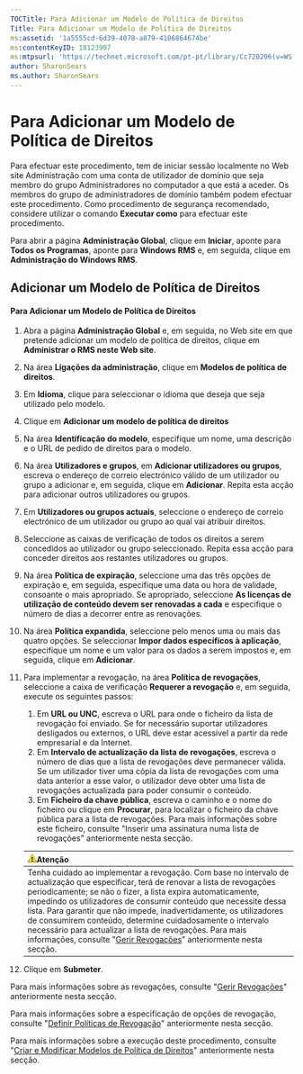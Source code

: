 ```yaml
---
TOCTitle: Para Adicionar um Modelo de Política de Direitos
Title: Para Adicionar um Modelo de Política de Direitos
ms:assetid: '1a5555cd-6d39-4078-a879-4106864674be'
ms:contentKeyID: 18123907
ms:mtpsurl: 'https://technet.microsoft.com/pt-pt/library/Cc720206(v=WS.10)'
author: SharonSears
ms.author: SharonSears
---
```


Para Adicionar um Modelo de Política de Direitos
================================================

Para efectuar este procedimento, tem de iniciar sessão localmente no Web site Administração com uma conta de utilizador de domínio que seja membro do grupo Administradores no computador a que está a aceder. Os membros do grupo de administradores de domínio também podem efectuar este procedimento. Como procedimento de segurança recomendado, considere utilizar o comando **Executar como** para efectuar este procedimento.

Para abrir a página **Administração Global**, clique em **Iniciar**, aponte para **Todos os Programas**, aponte para **Windows RMS** e, em seguida, clique em **Administração do Windows RMS**.

Adicionar um Modelo de Política de Direitos
-------------------------------------------

#### Para Adicionar um Modelo de Política de Direitos

1.  Abra a página **Administração Global** e, em seguida, no Web site em que pretende adicionar um modelo de política de direitos, clique em **Administrar o RMS neste Web site**.

2.  Na área **Ligações da administração**, clique em **Modelos de política de direitos**.

3.  Em **Idioma**, clique para seleccionar o idioma que deseja que seja utilizado pelo modelo.

4.  Clique em **Adicionar um modelo de política de direitos**

5.  Na área **Identificação do modelo**, especifique um nome, uma descrição e o URL de pedido de direitos para o modelo.

6.  Na área **Utilizadores e grupos**, em **Adicionar utilizadores ou grupos**, escreva o endereço de correio electrónico válido de um utilizador ou grupo a adicionar e, em seguida, clique em **Adicionar**. Repita esta acção para adicionar outros utilizadores ou grupos.

7.  Em **Utilizadores ou grupos actuais**, seleccione o endereço de correio electrónico de um utilizador ou grupo ao qual vai atribuir direitos.

8.  Seleccione as caixas de verificação de todos os direitos a serem concedidos ao utilizador ou grupo seleccionado. Repita essa acção para conceder direitos aos restantes utilizadores ou grupos.

9.  Na área **Política de expiração**, seleccione uma das três opções de expiração e, em seguida, especifique uma data ou hora de validade, consoante o mais apropriado. Se apropriado, seleccione **As licenças de utilização de conteúdo devem ser renovadas a cada** e especifique o número de dias a decorrer entre as renovações.

10. Na área **Política expandida**, seleccione pelo menos uma ou mais das quatro opções. Se seleccionar **Impor dados específicos à aplicação**, especifique um nome e um valor para os dados a serem impostos e, em seguida, clique em **Adicionar**.

11. Para implementar a revogação, na área **Política de revogações**, seleccione a caixa de verificação **Requerer a revogação** e, em seguida, execute os seguintes passos:

    1.  Em **URL ou UNC**, escreva o URL para onde o ficheiro da lista de revogação foi enviado. Se for necessário suportar utilizadores desligados ou externos, o URL deve estar acessível a partir da rede empresarial e da Internet.
    2.  Em **Intervalo de actualização da lista de revogações**, escreva o número de dias que a lista de revogações deve permanecer válida. Se um utilizador tiver uma cópia da lista de revogações com uma data anterior a esse valor, o utilizador deve obter uma lista de revogações actualizada para poder consumir o conteúdo.
    3.  Em **Ficheiro da chave pública**, escreva o caminho e o nome do ficheiro ou clique em **Procurar**, para localizar o ficheiro da chave pública para a lista de revogações. Para mais informações sobre este ficheiro, consulte "Inserir uma assinatura numa lista de revogações" anteriormente nesta secção.

    | ![](/security-updates/images/Cc720206.Caution(WS.10).gif)Atenção                                                                                                                                                                                                                                                                                                                                                                                                                                                                                                                                          |
    |----------------------------------------------------------------------------------------------------------------------------------------------------------------------------------------------------------------------------------------------------------------------------------------------------------------------------------------------------------------------------------------------------------------------------------------------------------------------------------------------------------------------------------------------------------------------------------------------------------------------|
    | Tenha cuidado ao implementar a revogação. Com base no intervalo de actualização que especificar, terá de renovar a lista de revogações periodicamente; se não o fizer, a lista expira automaticamente, impedindo os utilizadores de consumir conteúdo que necessite dessa lista. Para garantir que não impede, inadvertidamente, os utilizadores de consumirem conteúdo, determine cuidadosamente o intervalo necessário para actualizar a lista de revogações. Para mais informações, consulte "[Gerir Revogações](https://technet.microsoft.com/df732a7d-1fb0-4845-87ca-fab4bc5f98a0)" anteriormente nesta secção. |

12. Clique em **Submeter**.

Para mais informações sobre as revogações, consulte "[Gerir Revogações](https://technet.microsoft.com/df732a7d-1fb0-4845-87ca-fab4bc5f98a0)" anteriormente nesta secção.

Para mais informações sobre a especificação de opções de revogação, consulte "[Definir Políticas de Revogação](https://technet.microsoft.com/e2fffe9f-def7-439b-a8aa-43f8a065813d)" anteriormente nesta secção.

Para mais informações sobre a execução deste procedimento, consulte "[Criar e Modificar Modelos de Política de Direitos](https://technet.microsoft.com/6014176f-ef71-4d29-b3e3-da129c18563d)" anteriormente nesta secção.
